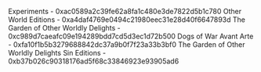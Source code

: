 Experiments - 0xac0589a2c39fe62a8fa1c480e3de7822d5b1c780
Other World Editions - 0xa4daf4769e0494c21980eec31e28d40f6647893d
The Garden of Other Worldly Delights - 0xc989d7caeafc09e194289bdd7cd5d3ec1d72b500
Dogs of War Avant Arte - 0xfa10f1b5b3279688842dc37a9b0f7f23a33b3bf0
The Garden of Other Worldly Delights Sin Editions - 0xb37b026c90318176ad5f68c33846923e93905ad6